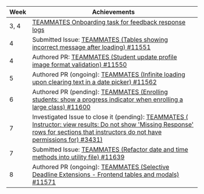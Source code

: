 | Week | Achievements |
| ---- | ------------ |
| 3, 4 | [TEAMMATES Onboarding task for feedback response logs](https://github.com/ziqing26/teammates/commits/2022-onboarding-task-team-1?author=FergusMok) |
| 4 | Submitted Issue: [TEAMMATES (Tables showing incorrect message after loading) #11551](https://github.com/TEAMMATES/teammates/issues/11551) |
| 4 | Authored PR: [TEAMMATES (Student update profile image format validation) #11550](https://github.com/TEAMMATES/teammates/pull/11550) |
| 5 | Authored PR (ongoing): [TEAMMATES (Infinite loading upon clearing text in a date picker) #11562](https://github.com/TEAMMATES/teammates/pull/11562) |
| 6 | Authored PR (pending): [TEAMMATES (Enrolling students: show a progress indicator when enrolling a large class) #11600](https://github.com/TEAMMATES/teammates/pull/11600) | 
| 7 | Investigated Issue to close it (pending): [TEAMMATES ( Instructor: view results: Do not show 'Missing Response' rows for sections that instructors do not have permissions for) #3431)](https://github.com/TEAMMATES/teammates/issues/3431#issuecomment-1050892556) |
| 7 | Submitted Issue: [TEAMMATES (Refactor date and time methods into utility file) #11639](https://github.com/TEAMMATES/teammates/issues/11639) |
| 8 | Authored PR (ongoing): [TEAMMATES (Selective Deadline Extensions - Frontend tables and modals) #11571](https://github.com/TEAMMATES/teammates/pull/11603) |